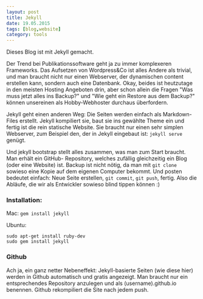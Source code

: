 ```yaml
---
layout: post
title: Jekyll
date: 19.05.2015
tags: [blog,website]
category: tools
---
```


Dieses Blog ist mit Jekyll gemacht. 

Der Trend bei Publikationssoftware geht ja zu immer komplexeren Frameworks. Das Aufsetzen von Wordpress&Co ist alles Andere als trivial, und man braucht nicht nur einen Webserver, der dynamischen content erstellen kann, sondern auch eine Datenbank. Okay, beides ist heutzutage in den meisten Hosting Angeboten drin, aber schon allein die Fragen "Was muss jetzt alles ins Backup?" und "Wie geht ein Restore aus dem Backup?" können unsereinen als Hobby-Webhoster durchaus überfordern.
                                    
Jekyll geht einen anderen Weg: Die Seiten werden einfach als Markdown-Files erstellt. Jekyll kompiliert sie, baut sie ins gewählte Theme ein und fertig ist die rein statische Website. 
Sie braucht nur einen sehr simplen Webserver, zum Beispiel den, der in Jekyll eingebaut ist: `jekyll serve` genügt.
                                    
Und jekyll bootstrap stellt alles zusammen, was man zum Start braucht. Man erhält ein GitHub- Repository, 
welches zufällig gleichzeitig ein Blog (oder eine Website) ist. Backup ist nicht nötig, da man mit `git clone` sowieso eine Kopie 
auf dem eigenen Computer bekommt. Und posten bedeutet einfach: Neue Seite erstellen, `git commit`, `git push`, fertig. 
Also die Abläufe, die wir als Entwickler sowieso blind tippen können :)
                                    
### Installation:

Mac: `gem install jekyll`

Ubuntu:

    sudo apt-get install ruby-dev
    sudo gem install jekyll
 	

### Github

Ach ja, ein ganz netter Nebeneffekt: Jekyll-basierte Seiten (wie diese hier) werden in Github automatisch und gratis angezeigt. Man braucht nur ein entsprechendes Repository anzulegen und als (username).github.io benennen. Github rekompiliert die Site nach jedem push.

